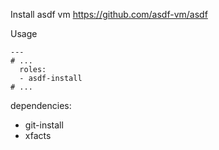 Install asdf vm https://github.com/asdf-vm/asdf

Usage
```
---
# ...
  roles:
  - asdf-install
# ...
```

dependencies:
- git-install
- xfacts
